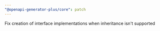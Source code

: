 ```yaml
---
"@openapi-generator-plus/core": patch
---
```


Fix creation of interface implementations when inheritance isn't supported
